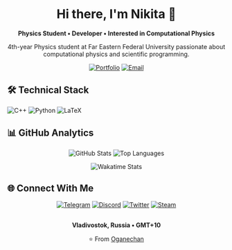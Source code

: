 <div align="center">

# Hi there, I'm Nikita 👋

**Physics Student • Developer • Interested in Computational Physics**

4th-year Physics student at Far Eastern Federal University passionate about computational physics and scientific programming.

[![Portfolio](https://img.shields.io/badge/🌐-Portfolio-8B5CF6?style=for-the-badge)](https://github.com/Oganechan)
[![Email](https://img.shields.io/badge/📧-Contact-10B981?style=for-the-badge)](mailto:your-email@example.com)

</div>

## 🛠️ Technical Stack

![C++](https://img.shields.io/badge/C++-00599C?style=for-the-badge&logo=c%2B%2B&logoColor=white)
![Python](https://img.shields.io/badge/Python-3776AB?style=for-the-badge&logo=python&logoColor=white)
![LaTeX](https://img.shields.io/badge/LaTeX-008080?style=for-the-badge&logo=latex&logoColor=white)

## 📊 GitHub Analytics

<div align="center">

![GitHub Stats](https://github-readme-stats.vercel.app/api?username=Oganechan&show_icons=true&theme=radical&hide_border=true&bg_color=00000000)
![Top Languages](https://github-readme-stats.vercel.app/api/top-langs/?username=Oganechan&layout=compact&theme=radical&hide_border=true&bg_color=00000000)

![Wakatime Stats](https://github-readme-stats.vercel.app/api/wakatime?username=Oganechan&theme=dark&layout=compact&custom_title=Weekly%20Development%20Activity&langs_count=8&hide_border=true&range=last_7_days)

</div>

## 🌐 Connect With Me

<div align="center">

[![Telegram](https://img.shields.io/badge/Telegram-@oganechan-26A5E4?style=flat-square&logo=telegram)](https://t.me/oganechan)
[![Discord](https://img.shields.io/badge/Discord-oganechan-5865F2?style=flat-square&logo=discord)](https://discordapp.com/users/424810988370395136)
[![Twitter](https://img.shields.io/badge/Twitter-@GeekKidOs1-1DA1F2?style=flat-square&logo=twitter)](https://twitter.com/GeekKidOs1)
[![Steam](https://img.shields.io/badge/Steam-Oganechan-000000?style=flat-square&logo=steam)](https://steamcommunity.com/profiles/76561198357139489)

</div>

##

<div align="center">

**Vladivostok, Russia • GMT+10**  

⭐️ From [Oganechan](https://github.com/Oganechan)

</div>
